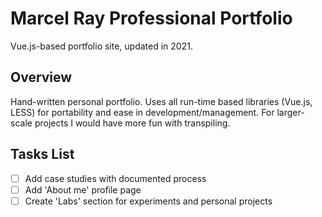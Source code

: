 # Marcel Ray Professional Portfolio
Vue.js-based portfolio site, updated in 2021.

## Overview

Hand-written personal portfolio. Uses all run-time based libraries (Vue.js, LESS) for portability and ease in development/management. For larger-scale projects I would have more fun with transpiling.

## Tasks List

- [ ] Add case studies with documented process
- [ ] Add 'About me' profile page
- [ ] Create 'Labs' section for experiments and personal projects
